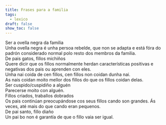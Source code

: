 ```yaml
---
title: Frases para a familia
tags:
  - lexico
draft: false
show_toc: false
---
```

<e-card color="1">
  <div>Ser a ovella negra da familia</div>
  <div>Unha ovella negra é unha persoa rebelde, que non se adapta e está fóra do padrón considerado normal polo resto dos membros da familia.</div>
</e-card>

<e-card color="2">
  <div>De pais gatos, fillos michiños</div>
  <div>Quere dicir que os fillos normalmente herdan características positivas e negativas dos pais ou aprenden con eles.</div>
</e-card>

<e-card color="3">
  <div>Unha nai coida de cen fillos, cen fillos non coidan dunha nai.</div>
  <div>As nais coidan moito mellor dos fillos do que os fillos coidan delas.</div>
</e-card>

<e-card color="4">
  <div>Ser cuspido/cuspidiño a alguén</div>
  <div>Parecerse moito con alguén.</div>
</e-card>

<e-card color="5">
  <div>Fillos criados, traballos dobrados</div>
  <div>Os pais continúan preocupándose cos seus fillos cando son grandes. Ás veces, até mais do que cando eran pequenos.</div>
</e-card>

<e-card color="6">
  <div>De pai santo, fillo diaño</div>
  <div>Un pai bo non é garantía de que o fillo vaia ser igual. </div>
</e-card>
